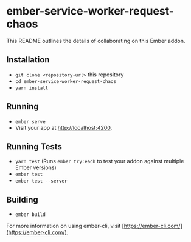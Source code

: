 # ember-service-worker-request-chaos

This README outlines the details of collaborating on this Ember addon.

## Installation

* `git clone <repository-url>` this repository
* `cd ember-service-worker-request-chaos`
* `yarn install`

## Running

* `ember serve`
* Visit your app at [http://localhost:4200](http://localhost:4200).

## Running Tests

* `yarn test` (Runs `ember try:each` to test your addon against multiple Ember versions)
* `ember test`
* `ember test --server`

## Building

* `ember build`

For more information on using ember-cli, visit [https://ember-cli.com/](https://ember-cli.com/).
